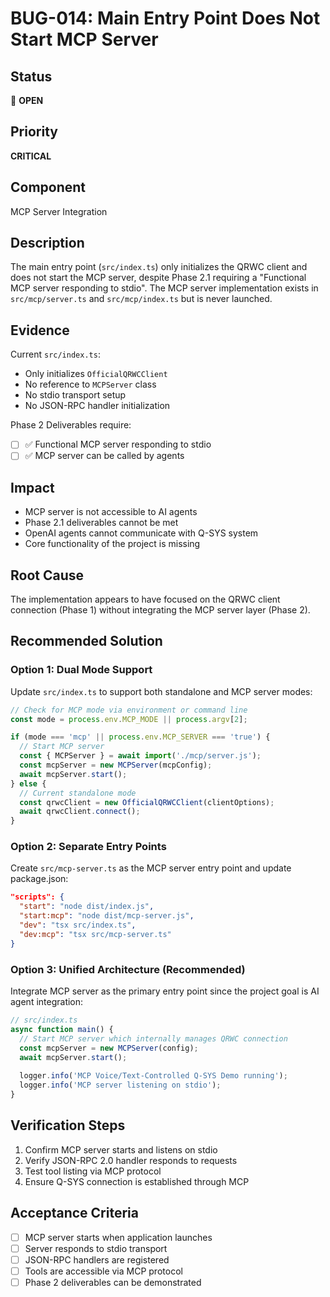 # BUG-014: Main Entry Point Does Not Start MCP Server

## Status
🔴 **OPEN**

## Priority
**CRITICAL**

## Component
MCP Server Integration

## Description
The main entry point (`src/index.ts`) only initializes the QRWC client and does not start the MCP server, despite Phase 2.1 requiring a "Functional MCP server responding to stdio". The MCP server implementation exists in `src/mcp/server.ts` and `src/mcp/index.ts` but is never launched.

## Evidence
Current `src/index.ts`:
- Only initializes `OfficialQRWCClient`
- No reference to `MCPServer` class
- No stdio transport setup
- No JSON-RPC handler initialization

Phase 2 Deliverables require:
- [ ] ✅ Functional MCP server responding to stdio
- [ ] ✅ MCP server can be called by agents

## Impact
- MCP server is not accessible to AI agents
- Phase 2.1 deliverables cannot be met
- OpenAI agents cannot communicate with Q-SYS system
- Core functionality of the project is missing

## Root Cause
The implementation appears to have focused on the QRWC client connection (Phase 1) without integrating the MCP server layer (Phase 2).

## Recommended Solution

### Option 1: Dual Mode Support
Update `src/index.ts` to support both standalone and MCP server modes:

```typescript
// Check for MCP mode via environment or command line
const mode = process.env.MCP_MODE || process.argv[2];

if (mode === 'mcp' || process.env.MCP_SERVER === 'true') {
  // Start MCP server
  const { MCPServer } = await import('./mcp/server.js');
  const mcpServer = new MCPServer(mcpConfig);
  await mcpServer.start();
} else {
  // Current standalone mode
  const qrwcClient = new OfficialQRWCClient(clientOptions);
  await qrwcClient.connect();
}
```

### Option 2: Separate Entry Points
Create `src/mcp-server.ts` as the MCP server entry point and update package.json:

```json
"scripts": {
  "start": "node dist/index.js",
  "start:mcp": "node dist/mcp-server.js",
  "dev": "tsx src/index.ts",
  "dev:mcp": "tsx src/mcp-server.ts"
}
```

### Option 3: Unified Architecture (Recommended)
Integrate MCP server as the primary entry point since the project goal is AI agent integration:

```typescript
// src/index.ts
async function main() {
  // Start MCP server which internally manages QRWC connection
  const mcpServer = new MCPServer(config);
  await mcpServer.start();
  
  logger.info('MCP Voice/Text-Controlled Q-SYS Demo running');
  logger.info('MCP server listening on stdio');
}
```

## Verification Steps
1. Confirm MCP server starts and listens on stdio
2. Verify JSON-RPC 2.0 handler responds to requests
3. Test tool listing via MCP protocol
4. Ensure Q-SYS connection is established through MCP

## Acceptance Criteria
- [ ] MCP server starts when application launches
- [ ] Server responds to stdio transport
- [ ] JSON-RPC handlers are registered
- [ ] Tools are accessible via MCP protocol
- [ ] Phase 2 deliverables can be demonstrated 